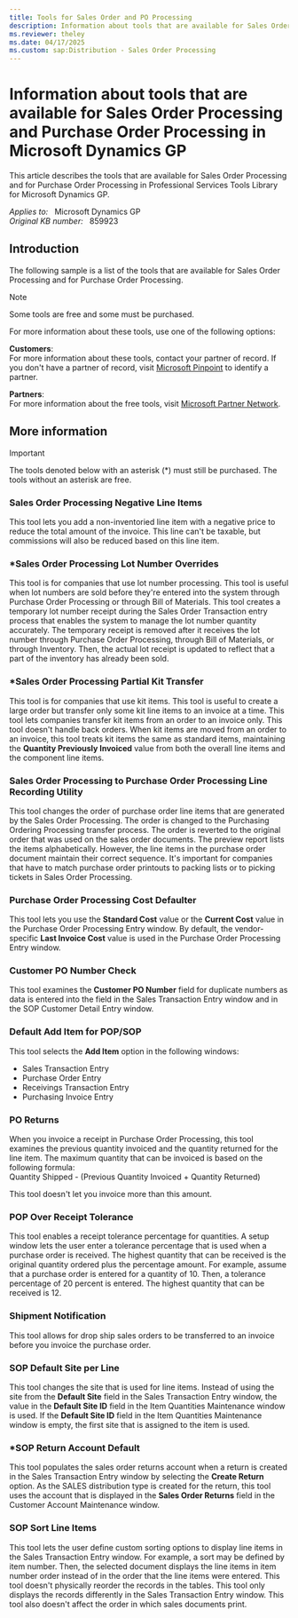 ```yaml
---
title: Tools for Sales Order and PO Processing
description: Information about tools that are available for Sales Order Processing and Purchase Order Processing in Microsoft Dynamics GP.
ms.reviewer: theley
ms.date: 04/17/2025
ms.custom: sap:Distribution - Sales Order Processing
---
```

# Information about tools that are available for Sales Order Processing and Purchase Order Processing in Microsoft Dynamics GP

This article describes the tools that are available for Sales Order Processing and for Purchase Order Processing in Professional Services Tools Library for Microsoft Dynamics GP.

_Applies to:_ &nbsp; Microsoft Dynamics GP  
_Original KB number:_ &nbsp; 859923

## Introduction

The following sample is a list of the tools that are available for Sales Order Processing and for Purchase Order Processing.

> [!NOTE]
> Some tools are free and some must be purchased.

For more information about these tools, use one of the following options:

**Customers**:  
For more information about these tools, contact your partner of record. If you don't have a partner of record, visit [Microsoft Pinpoint](https://www.microsoft.com/solution-providers/home) to identify a partner.

**Partners**:  
For more information about the free tools, visit [Microsoft Partner Network](https://partner.microsoft.com/solutions/business-applications/dynamics-onprem).

## More information

> [!IMPORTANT]
> The tools denoted below with an asterisk (*) must still be purchased. The tools without an asterisk are free.

### Sales Order Processing Negative Line Items

This tool lets you add a non-inventoried line item with a negative price to reduce the total amount of the invoice. This line can't be taxable, but commissions will also be reduced based on this line item.

### *Sales Order Processing Lot Number Overrides

This tool is for companies that use lot number processing. This tool is useful when lot numbers are sold before they're entered into the system through Purchase Order Processing or through Bill of Materials. This tool creates a temporary lot number receipt during the Sales Order Transaction entry process that enables the system to manage the lot number quantity accurately. The temporary receipt is removed after it receives the lot number through Purchase Order Processing, through Bill of Materials, or through Inventory. Then, the actual lot receipt is updated to reflect that a part of the inventory has already been sold.

### *Sales Order Processing Partial Kit Transfer

This tool is for companies that use kit items. This tool is useful to create a large order but transfer only some kit line items to an invoice at a time. This tool lets companies transfer kit items from an order to an invoice only. This tool doesn't handle back orders. When kit items are moved from an order to an invoice, this tool treats kit items the same as standard items, maintaining the **Quantity Previously Invoiced** value from both the overall line items and the component line items.

### Sales Order Processing to Purchase Order Processing Line Recording Utility

This tool changes the order of purchase order line items that are generated by the Sales Order Processing. The order is changed to the Purchasing Ordering Processing transfer process. The order is reverted to the original order that was used on the sales order documents. The preview report lists the items alphabetically. However, the line items in the purchase order document maintain their correct sequence. It's important for companies that have to match purchase order printouts to packing lists or to picking tickets in Sales Order Processing.

### Purchase Order Processing Cost Defaulter

This tool lets you use the **Standard Cost** value or the **Current Cost** value in the Purchase Order Processing Entry window. By default, the vendor-specific **Last Invoice Cost** value is used in the Purchase Order Processing Entry window.

### Customer PO Number Check

This tool examines the **Customer PO Number** field for duplicate numbers as data is entered into the field in the Sales Transaction Entry window and in the SOP Customer Detail Entry window.

### Default Add Item for POP/SOP

This tool selects the **Add Item** option in the following windows:

- Sales Transaction Entry
- Purchase Order Entry
- Receivings Transaction Entry
- Purchasing Invoice Entry

### PO Returns

When you invoice a receipt in Purchase Order Processing, this tool examines the previous quantity invoiced and the quantity returned for the line item. The maximum quantity that can be invoiced is based on the following formula:  
Quantity Shipped - (Previous Quantity Invoiced + Quantity Returned)

This tool doesn't let you invoice more than this amount.

### POP Over Receipt Tolerance

This tool enables a receipt tolerance percentage for quantities. A setup window lets the user enter a tolerance percentage that is used when a purchase order is received. The highest quantity that can be received is the original quantity ordered plus the percentage amount. For example, assume that a purchase order is entered for a quantity of 10. Then, a tolerance percentage of 20 percent is entered. The highest quantity that can be received is 12.

### Shipment Notification

This tool allows for drop ship sales orders to be transferred to an invoice before you invoice the purchase order.

### SOP Default Site per Line

This tool changes the site that is used for line items. Instead of using the site from the **Default Site** field in the Sales Transaction Entry window, the value in the **Default Site ID** field in the Item Quantities Maintenance window is used. If the **Default Site ID** field in the Item Quantities Maintenance window is empty, the first site that is assigned to the item is used.

### *SOP Return Account Default

This tool populates the sales order returns account when a return is created in the Sales Transaction Entry window by selecting the **Create Return** option. As the SALES distribution type is created for the return, this tool uses the account that is displayed in the **Sales Order Returns** field in the Customer Account Maintenance window.

### SOP Sort Line Items

This tool lets the user define custom sorting options to display line items in the Sales Transaction Entry window. For example, a sort may be defined by item number. Then, the selected document displays the line items in item number order instead of in the order that the line items were entered. This tool doesn't physically reorder the records in the tables. This tool only displays the records differently in the Sales Transaction Entry window. This tool also doesn't affect the order in which sales documents print.
